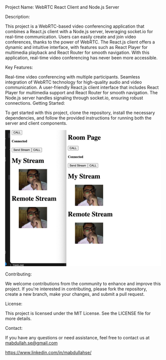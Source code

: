 Project Name: WebRTC React Client and Node.js Server

Description:

This project is a WebRTC-based video conferencing application that combines a React.js client with a Node.js server, leveraging socket.io for real-time communication. Users can easily create and join video conferences, thanks to the power of WebRTC. The React.js client offers a dynamic and intuitive interface, with features such as React Player for multimedia playback and React Router for smooth navigation. With this application, real-time video conferencing has never been more accessible.

Key Features:

Real-time video conferencing with multiple participants.
Seamless integration of WebRTC technology for high-quality audio and video communication.
A user-friendly React.js client interface that includes React Player for multimedia support and React Router for smooth navigation.
The Node.js server handles signaling through socket.io, ensuring robust connections.
Getting Started:

To get started with this project, clone the repository, install the necessary dependencies, and follow the provided instructions for running both the server and client components.

![Demo](web.png)

Contributing:

We welcome contributions from the community to enhance and improve this project. If you're interested in contributing, please fork the repository, create a new branch, make your changes, and submit a pull request.

License:

This project is licensed under the MIT License. See the LICENSE file for more details.

Contact:

If you have any questions or need assistance, feel free to contact us at mabdullah.se@gmail.com

https://www.linkedin.com/in/mabdullahse/
